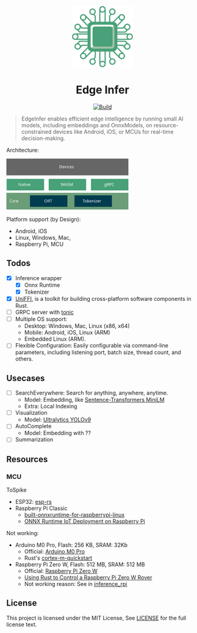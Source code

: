 <p align="center">
  <img src="docs/logo.svg" width="160px" height="160px"  alt="logo" />
</p>
<h1 align="center">Edge Infer</h1>
<p align="center">
  <a href="(https://github.com/unit-mesh/edge-infer/actions/workflows/rust.yml">
    <img src="https://github.com/unit-mesh/edge-infer/actions/workflows/ci.yml/badge.svg" alt="Build" />
  </a>
</p>

> EdgeInfer enables efficient edge intelligence by running small AI models, including embeddings and OnnxModels, on
> resource-constrained devices like Android, iOS, or MCUs for real-time decision-making.

Architecture:

<img src="./docs/edge-mind.svg" width="320px" alt="EdgeMind Architecture" />

Platform support (by Design):

- Android, iOS
- Linux, Windows, Mac,
- Raspberry Pi, MCU

## Todos

- [x] Inference wrapper
    - [x] Onnx Runtime
    - [x] Tokenizer
- [x] [UniFFI](https://github.com/mozilla/uniffi-rs), is a toolkit for building cross-platform software components in
  Rust.
- [ ] GRPC server with [tonic](https://github.com/hyperium/tonic)
- [ ] Multiple OS support:
    - Desktop: Windows, Mac, Linux (x86, x64)
    - Mobile: Android, iOS, Linux (ARM)
    - Embedded Linux (ARM).
- [ ] Flexible Configuration: Easily configurable via command-line parameters, including listening port, batch size,
  thread count, and others.

## Usecases

- [ ] SearchEverywhere: Search for anything, anywhere, anytime.
    - Model: Embedding,
      like [Sentence-Transformers MiniLM](https://huggingface.co/sentence-transformers/all-MiniLM-L6-v2)
    - Extra: Local Indexing
- [ ] Visualization
    - Model: [Ultralytics YOLOv9](https://github.com/ultralytics/ultralytics)
- [ ] AutoComplete
    - Model: Embedding with ??
- [ ] Summarization

## Resources

### MCU

ToSpike

- ESP32: [esp-rs](https://github.com/esp-rs)
- Raspberry Pi Classic
    - [built-onnxruntime-for-raspberrypi-linux](https://github.com/nknytk/built-onnxruntime-for-raspberrypi-linux)
    - [ONNX Runtime IoT Deployment on Raspberry Pi](https://onnxruntime.ai/docs/tutorials/iot-edge/rasp-pi-cv.html)

Not working:

- Arduino M0 Pro, Flash: 256 KB, SRAM: 32Kb
    - Official: [Arduino M0 Pro](https://docs.arduino.cc/retired/boards/arduino-m0-pro)
    - Rust's [cortex-m-quickstart](https://github.com/rust-embedded/cortex-m-quickstart)
- Raspberry Pi Zero W, Flash: 512 MB, SRAM: 512 MB
    - Official: [Raspberry Pi Zero W](https://www.raspberrypi.com/products/raspberry-pi-zero/)
    - [Using Rust to Control a Raspberry Pi Zero W Rover](https://disconnected.systems/blog/rust-powered-rover/)
    - Not working reason: See in [inference_rpi](inference_rpi/README.md)

## License

This project is licensed under the MIT License, See [LICENSE](LICENSE) for the full license text.
